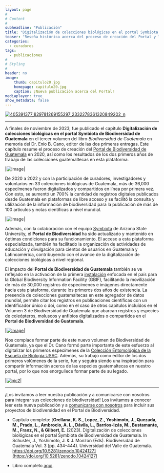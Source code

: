 ```yaml
---
layout: page
#
# Content
#
subheadline: "Publicación"
title: "Digitalización de colecciones biológicas en el portal Symbiota de Biodiversidad de Guatemala"
teaser: "Reseña histórica acerca del proceso de creación del Portal y los resultados iniciales de digitalización."
categories:
  - curadores
tags:
  - publicaciones
#
# Styling
#
header: no
image:
    thumb: capitulo20.jpg
    homepage: capitulo20.jpg
    caption: ¡Nueva publicación acerca del Portal!
mediaplayer: true
show_metadata: false
---
```


[![405391377_829781269155297_2332278361320849202_n](https://github.com/biodiversidadgt/docs/assets/69399374/e4f8dc17-3e3e-43db-8b3c-6d7e2b58fbe4)](https://zenodo.org/records/10424127)

---

A finales de noviembre de 2023, fue publicado el capítulo **Digitalización de colecciones biológicas en el portal Symbiota de Biodiversidad de Guatemala** en el tercer volumen del libro _Biodiversidad de Guatemala_ en memoria del Dr. Enio B. Cano, editor de las dos primeras entregas. Este capítulo resume el proceso de creación del [Portal de Biodiversidad de Guatemala](https://biodiversidad.gt) en 2020, así como los resultados de los dos primeros años de trabajo de las colecciones guatemaltecas en esta plataforma.  

|![image](https://github.com/biodiversidadgt/docs/assets/69399374/1220d08d-ec34-4c35-a954-524110a123e2)|

De 2020 a 2022 y con la participación de curadores, investigadores y voluntarios en 33 colecciones biológicas de Guatemala, más de 36,000 especímenes fueron digitalizados y compartidos en línea por primera vez. Con esto, se aumentó un 700% la cantidad de registros digitales publicados desde Guatemala en plataformas de libre acceso y se facilitó la consulta y utilización de la información de biodiversidad para la publicación de más de 100 artículos y notas científicas a nivel mundial. 

|![image](https://github.com/biodiversidadgt/docs/assets/69399374/cba9dcf5-bbdd-4d1e-b847-4087f7de4a46)|

Además, con la colaboración con el equipo [Symbiota](https://symbiota.org) de Arizona State University, el **Portal de Biodiversidad** ha sido actualizado y mantenido en óptimas condiciones para su funcionamiento. El acceso a esta plataforma especializada, también ha facilitado la organización de actividades de educación y divulgación para cientos de usuarios en Guatemala y Latinoamérica, contribuyendo con el avance de la digitalización de colecciones biológicas a nivel regional. 

El impacto del **Portal de Biodiversidad de Guatemala** también se ve reflejado en la activación de la primera [instalación](https://www.gbif.org/installation/81a4adb0-0d86-420e-8b5e-7583985d1b6f) enfocada en el país para la Global Biodiversity Information Facility (GBIF), facilitando la movilización de más de 30,000 registros de especímenes e imágenes directamente hacia esta plataforma, durante los primeros dos años de existencia. La presencia de colecciones guatemaltecas en este agregador de datos mundial, permite citar los registros en publicaciones científicas con un identificador único o doi, como en el caso de otros capítulos incluídos en el Volumen 3 de Biodiversidad de Guatemala que abarcan registros y especies de coleópteros, moluscos y anfibios digitalizados o compartidos en el **Portal de Biodiversidad de Guatemala**.

|[![image](https://github.com/biodiversidadgt/docs/assets/69399374/cbb4da06-b3c0-4c18-98d0-ee93255de6b2)](https://www.gbif.org/installation/81a4adb0-0d86-420e-8b5e-7583985d1b6f)|

Nos complace formar parte de este nuevo volumen de Biodiversidad de Guatemala, ya que el Dr. Cano formó parte importante de este esfuerzo al digitalizar los primeros especímenes de la [Colección Entomológica de la Escuela de Biología USAC](https://tinyurl.com/usacento). Además, su trabajo como editor de los dos primeros volúmenes de la serie, fue y seguirá siendo una inspiración para compartir información acerca de las especies guatemaltecas en nuestro portal, por lo que nos enorgullece formar parte de su legado.

|[![pic2](https://github.com/biodiversidadgt/docs/assets/69399374/484f1fe0-1191-470d-a69a-3119274b5779)](https://biodiversidad.gt/portal/collections/individual/index.php?occid=112708)|

---

¡Los invitamos a leer nuestra publicación y a comunicarse con nosotros para integrar sus colecciones de biodiversidad!
Los invitamos a conocer leer esta nueva publicación y a [comunicarse con nosotros](https://biodiversidadgt.github.io/docs/contactos/) para incluir sus proyectos de biodiversidad en el Portal de Biodiversidad. 

- Capítulo completo: [**Orellana, K. S., Lopez, Z., Yoshimoto, J., Quezada, M., Prado, L., Ambrocio, A. L., Dávila, L., Barrios-Izás, M., Bustamante, M., Franz, N., & Gilbert, E.** (2023). Digitalización de colecciones biológicas en el portal Symbiota de Biodiversidad de Guatemala. In Schuster, J., Yoshimoto, J. & J. Monzón (Eds). Biodiversidad de Guatemala Vol. 3 (pp. 434–444). Universidad del Valle de Guatemala. https://doi.org/10.5281/zenodo.10424127](https://doi.org/10.5281/zenodo.10424127)

- Libro completo [aquí](https://zenodo.org/records/10238198).
